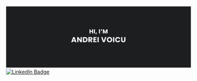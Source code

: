 [![andreiv03's GitHub Banner](./assets/thumbnail.jpg)](https://www.linkedin.com/in/andreiv03/)
[![LinkedIn Badge](https://img.shields.io/badge/LinkedIn-Profile-informational?style=flat&logo=linkedin&logoColor=white&color=0D76A8)](https://www.linkedin.com/in/andreiv03/)
